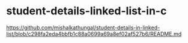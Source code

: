 # student-details-linked-list-in-c
https://github.com/mishalkathungal/student-details-in-linked-list/blob/c298fa2eda4bbfb1c88a0699a69a8ef02af527b6/README.md
